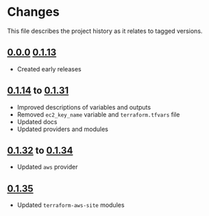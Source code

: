 # Changes
This file describes the project history as it relates to tagged versions.

## [0.0.0](.) [0.1.13](.)
- Created early releases

## [0.1.14](.) to [0.1.31](.)
- Improved descriptions of variables and outputs
- Removed `ec2_key_name` variable and `terraform.tfvars` file
- Updated docs
- Updated providers and modules

## [0.1.32](.) to [0.1.34](.)
- Updated `aws` provider

## [0.1.35](.)
- Updated `terraform-aws-site` modules
